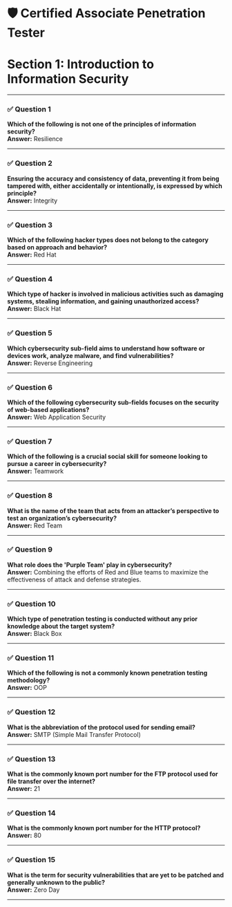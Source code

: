 # 🛡️ Certified Associate Penetration Tester 
# Section 1: Introduction to Information Security

---

### ✅ Question 1  
**Which of the following is not one of the principles of information security?**  
**Answer:** Resilience  

---

### ✅ Question 2  
**Ensuring the accuracy and consistency of data, preventing it from being tampered with, either accidentally or intentionally, is expressed by which principle?**  
**Answer:** Integrity  

---

### ✅ Question 3  
**Which of the following hacker types does not belong to the category based on approach and behavior?**  
**Answer:** Red Hat  

---

### ✅ Question 4  
**Which type of hacker is involved in malicious activities such as damaging systems, stealing information, and gaining unauthorized access?**  
**Answer:** Black Hat  

---

### ✅ Question 5  
**Which cybersecurity sub-field aims to understand how software or devices work, analyze malware, and find vulnerabilities?**  
**Answer:** Reverse Engineering  

---

### ✅ Question 6  
**Which of the following cybersecurity sub-fields focuses on the security of web-based applications?**  
**Answer:** Web Application Security  

---

### ✅ Question 7  
**Which of the following is a crucial social skill for someone looking to pursue a career in cybersecurity?**  
**Answer:** Teamwork  

---

### ✅ Question 8  
**What is the name of the team that acts from an attacker’s perspective to test an organization’s cybersecurity?**  
**Answer:** Red Team  

---

### ✅ Question 9  
**What role does the 'Purple Team' play in cybersecurity?**  
**Answer:** Combining the efforts of Red and Blue teams to maximize the effectiveness of attack and defense strategies.  

---

### ✅ Question 10  
**Which type of penetration testing is conducted without any prior knowledge about the target system?**  
**Answer:** Black Box  

---

### ✅ Question 11  
**Which of the following is not a commonly known penetration testing methodology?**  
**Answer:** OOP  

---

### ✅ Question 12  
**What is the abbreviation of the protocol used for sending email?**  
**Answer:** SMTP (Simple Mail Transfer Protocol)  

---

### ✅ Question 13  
**What is the commonly known port number for the FTP protocol used for file transfer over the internet?**  
**Answer:** 21  

---

### ✅ Question 14  
**What is the commonly known port number for the HTTP protocol?**  
**Answer:** 80  

---

### ✅ Question 15  
**What is the term for security vulnerabilities that are yet to be patched and generally unknown to the public?**  
**Answer:** Zero Day  

---
